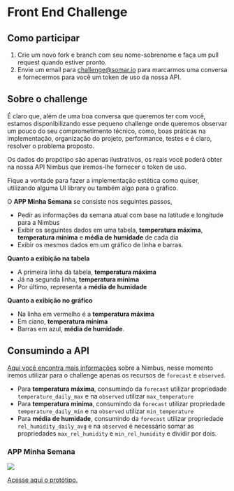 # Front End Challenge

## Como participar
1. Crie um novo fork e branch com seu nome-sobrenome e faça um pull request quando estiver pronto.
2. Envie um email para challenge@somar.io para marcarmos uma conversa e fornecermos para você um token de uso da nossa API.

## Sobre o challenge

É claro que, além de uma boa conversa que queremos ter com você, estamos disponibilizando esse pequeno challenge onde queremos observar um pouco do seu comprometimento técnico, como, boas práticas na implementação, organização do projeto, performance, testes e é claro, resolver o problema proposto.

Os dados do propótipo são apenas ilustrativos, os reais você poderá obter na nossa API Nimbus que iremos-lhe fornecer o token de uso.

Fique a vontade para fazer a implementação estética como quiser, utilizando alguma UI library ou também algo para o gráfico.

O **APP Minha Semana** se consiste nos seguintes passos,
- Pedir as informações da semana atual com base na latitude e longitude para a Nimbus
- Exibir os seguintes dados em uma tabela, **temperatura máxima**, **temperatura mínima** e **média de humidade** de cada dia
- Exibir os mesmos dados em um gráfico de linha e barras.

**Quanto a exibição na tabela**
- A primeira linha da tabela, **temperatura máxima**
- Já na segunda linha, **temperatura mínima**
- Por último, representa a **média de humidade**

**Quanto a exibição no gráfico**
- Na linha em vermelho é a **temperatura máxima**
- Em ciano, **temperatura mínima**
- Barras em azul, **média de humidade**.

## Consumindo a API
[Aqui você encontra mais informações](https://doc.nimbus.somar.io/#introduction) sobre a Nimbus, nesse momento iremos utilizar para o challenge apenas os recursos de `forecast` e `observed`.

- Para **temperatura máxima**, consumindo da `forecast` utilizar propriedade `temperature_daily_max` e na `observed` utilizar `max_temperature`
- Para **temperatura mínima**, consumindo da `forecast` utilizar propriedade `temperature_daily_min` e na `observed` utilizar `min_temperature`
- Para **média de humidade**, consumindo da `forecast` utilizar propriedade `rel_humidity_daily_avg` e na `observed` é necessário somar as propriedades `max_rel_humidity` e `min_rel_humidity` e dividir por dois.



### APP Minha Semana
<img src="https://i.imgur.com/IFVoz14.png"/>

[Acesse aqui o protótipo.](https://www.figma.com/file/QflwpTxjCgrYd3akVjOheq/Challenge?node-id=7753%3A4396)
